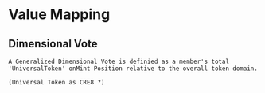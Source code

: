 # Value Mapping

## Dimensional Vote

	A Generalized Dimensional Vote is definied as a member's total 'UniversalToken' onMint Position relative to the overall token domain.

	(Universal Token as CRE8 ?)